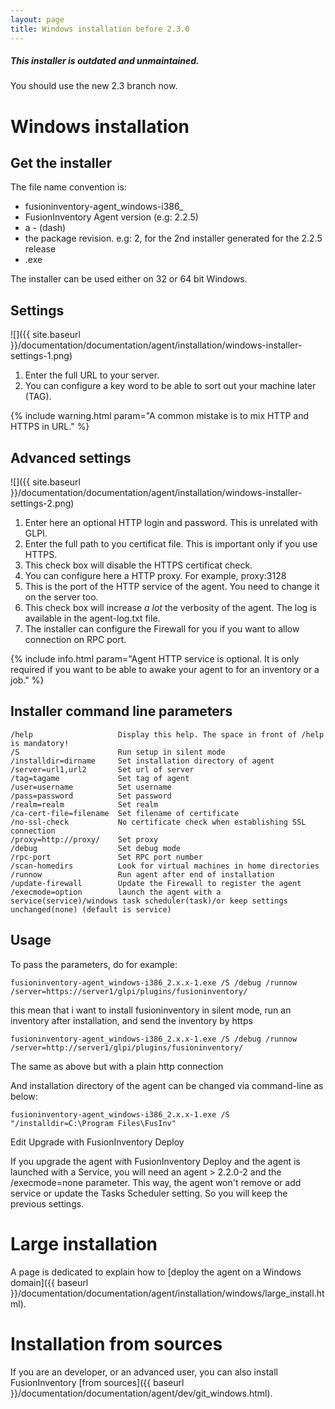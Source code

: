 ```yaml
---
layout: page
title: Windows installation before 2.3.0
---
```


<div class="note warning">
  <h5>This installer is outdated and unmaintained.</h5>
  <p>You should use the new 2.3 branch now.</p>
</div>



# Windows installation

## Get the installer

The file name convention is:

* fusioninventory-agent_windows-i386_
* FusionInventory Agent version (e.g: 2.2.5)
* a *-* (dash)
* the package revision. e.g: 2, for the 2nd installer generated for the 2.2.5 release
* .exe

The installer can be used either on 32 or 64 bit Windows.

## Settings

![]({{ site.baseurl }}/documentation/documentation/agent/installation/windows-installer-settings-1.png)

1. Enter the full URL to your server.
2. You can configure a key word to be able to sort out your machine later (TAG).

{% include warning.html param="A common mistake is to mix HTTP and HTTPS in URL." %}

## Advanced settings

![]({{ site.baseurl }}/documentation/documentation/agent/installation/windows-installer-settings-2.png)

1. Enter here an optional HTTP login and password. This is unrelated with GLPI.
2. Enter the full path to you certificat file. This is important only if you use HTTPS. 
3. This check box will disable the HTTPS certificat check.
4. You can configure here a HTTP proxy. For example, proxy:3128
5. This is the port of the HTTP service of the agent. You need to change it on the server too.
6. This check box will increase *a lot* the verbosity of the agent. The log is available in the agent-log.txt file.
7. The installer can configure the Firewall for you if you want to allow connection on RPC port.

{% include info.html param="Agent HTTP service is optional. It is only required if you want to be able to awake your agent to for an inventory or a job." %}

## Installer command line parameters

~~~~
/help                   Display this help. The space in front of /help is mandatory!
/S                      Run setup in silent mode
/installdir=dirname     Set installation directory of agent
/server=url1,url2       Set url of server
/tag=tagame             Set tag of agent
/user=username          Set username
/pass=password          Set password
/realm=realm            Set realm
/ca-cert-file=filename  Set filename of certificate
/no-ssl-check           No certificate check when establishing SSL connection
/proxy=http://proxy/    Set proxy
/debug                  Set debug mode
/rpc-port               Set RPC port number
/scan-homedirs          Look for virtual machines in home directories
/runnow                 Run agent after end of installation
/update-firewall        Update the Firewall to register the agent
/execmode=option        launch the agent with a service(service)/windows task scheduler(task)/or keep settings unchanged(none) (default is service)
~~~~

## Usage

To pass the parameters, do for example:

    fusioninventory-agent_windows-i386_2.x.x-1.exe /S /debug /runnow /server=https://server1/glpi/plugins/fusioninventory/

this mean that i want to install fusioninventory in silent mode, run an inventory after installation, and send the inventory by https

    fusioninventory-agent_windows-i386_2.x.x-1.exe /S /debug /runnow /server=http://server1/glpi/plugins/fusioninventory/

The same as above but with a plain http connection

And installation directory of the agent can be changed via command-line as below:

    fusioninventory-agent_windows-i386_2.x.x-1.exe /S "/installdir=C:\Program Files\FusInv"
Edit
Upgrade with FusionInventory Deploy

If you upgrade the agent with FusionInventory Deploy and the agent is launched with a Service, you will need an agent > 2.2.0-2 and the /execmode=none parameter. This way, the agent won't remove or add service or update the Tasks Scheduler setting. So you will keep the previous settings.

# Large installation

A page is dedicated to explain how to [deploy the agent on a Windows domain]({{ baseurl }}/documentation/documentation/agent/installation/windows/large_install.html).


# Installation from sources

If you are an developer, or an advanced user, you can also install FusionInventory [from sources]({{ baseurl }}/documentation/documentation/agent/dev/git_windows.html).

